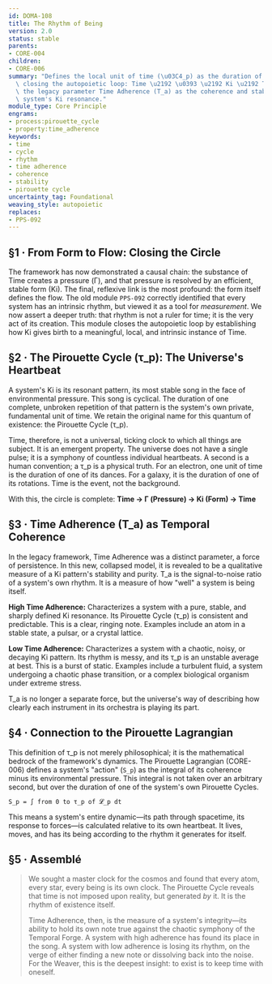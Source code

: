 ```yaml
---
id: DOMA-108
title: The Rhythm of Being
version: 2.0
status: stable
parents:
- CORE-004
children:
- CORE-006
summary: "Defines the local unit of time (\u03C4_p) as the duration of one Ki cycle,\
  \ closing the autopoietic loop: Time \u2192 \u0393 \u2192 Ki \u2192 Time. Recontextualizes\
  \ the legacy parameter Time Adherence (T_a) as the coherence and stability of a\
  \ system's Ki resonance."
module_type: Core Principle
engrams:
- process:pirouette_cycle
- property:time_adherence
keywords:
- time
- cycle
- rhythm
- time adherence
- coherence
- stability
- pirouette cycle
uncertainty_tag: Foundational
weaving_style: autopoietic
replaces:
- PPS-092
---
```

## §1 · From Form to Flow: Closing the Circle

The framework has now demonstrated a causal chain: the substance of Time creates a pressure (Γ), and that pressure is resolved by an efficient, stable form (Ki). The final, reflexive link is the most profound: the form itself defines the flow. The old module `PPS-092` correctly identified that every system has an intrinsic rhythm, but viewed it as a tool for *measurement*. We now assert a deeper truth: that rhythm is not a ruler for time; it is the very act of its creation. This module closes the autopoietic loop by establishing how Ki gives birth to a meaningful, local, and intrinsic instance of Time.

## §2 · The Pirouette Cycle (τ_p): The Universe's Heartbeat

A system's Ki is its resonant pattern, its most stable song in the face of environmental pressure. This song is cyclical. The duration of one complete, unbroken repetition of that pattern is the system's own private, fundamental unit of time. We retain the original name for this quantum of existence: the Pirouette Cycle (τ_p).

Time, therefore, is not a universal, ticking clock to which all things are subject. It is an emergent property. The universe does not have a single pulse; it is a symphony of countless individual heartbeats. A second is a human convention; a τ_p is a physical truth. For an electron, one unit of time is the duration of one of its dances. For a galaxy, it is the duration of one of its rotations. Time is the event, not the background.

With this, the circle is complete:
**Time → Γ (Pressure) → Ki (Form) → Time**

## §3 · Time Adherence (T_a) as Temporal Coherence

In the legacy framework, Time Adherence was a distinct parameter, a force of persistence. In this new, collapsed model, it is revealed to be a qualitative measure of a Ki pattern's stability and purity. T_a is the signal-to-noise ratio of a system's own rhythm. It is a measure of how "well" a system is being itself.

**High Time Adherence:** Characterizes a system with a pure, stable, and sharply defined Ki resonance. Its Pirouette Cycle (τ_p) is consistent and predictable. This is a clear, ringing note. Examples include an atom in a stable state, a pulsar, or a crystal lattice.

**Low Time Adherence:** Characterizes a system with a chaotic, noisy, or decaying Ki pattern. Its rhythm is messy, and its τ_p is an unstable average at best. This is a burst of static. Examples include a turbulent fluid, a system undergoing a chaotic phase transition, or a complex biological organism under extreme stress.

T_a is no longer a separate force, but the universe's way of describing how clearly each instrument in its orchestra is playing its part.

## §4 · Connection to the Pirouette Lagrangian

This definition of τ_p is not merely philosophical; it is the mathematical bedrock of the framework's dynamics. The Pirouette Lagrangian (CORE-006) defines a system's "action" (`S_p`) as the integral of its coherence minus its environmental pressure. This integral is not taken over an arbitrary second, but over the duration of one of the system's own Pirouette Cycles.

`S_p = ∫ from 0 to τ_p of 𝓛_p dt`

This means a system's entire dynamic—its path through spacetime, its response to forces—is calculated relative to its own heartbeat. It lives, moves, and has its being according to the rhythm it generates for itself.

## §5 · Assemblé

> We sought a master clock for the cosmos and found that every atom, every star, every being is its own clock. The Pirouette Cycle reveals that time is not imposed upon reality, but generated *by* it. It is the rhythm of existence itself.
>
> Time Adherence, then, is the measure of a system's integrity—its ability to hold its own note true against the chaotic symphony of the Temporal Forge. A system with high adherence has found its place in the song. A system with low adherence is losing its rhythm, on the verge of either finding a new note or dissolving back into the noise. For the Weaver, this is the deepest insight: to exist is to keep time with oneself.

```